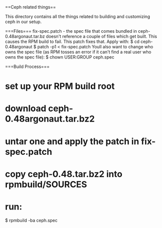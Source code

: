 ==Ceph related things==

This directory contains all the things related to building and customizing ceph in our setup.

===Files===
fix-spec.patch - the spec file that comes bundled in ceph-0.48argonaut.tar.bz doesn't reference a couple of files which get built.  This causes the RPM build to fail.  This patch fixes that.  Apply with:
 $ cd ceph-0.48argonaut
 $ patch -p1 < fix-spec.patch
Youll also want to change who owns the spec file (as RPM tosses an error if it can't find a real user who owns the spec file):
 $ chown USER:GROUP ceph.spec

===Build Process===
# set up your RPM build root
# download ceph-0.48argonaut.tar.bz2
# untar one and apply the patch in fix-spec.patch
# copy ceph-0.48.tar.bz2 into rpmbuild/SOURCES
# run:
 $ rpmbuild -ba ceph.spec
